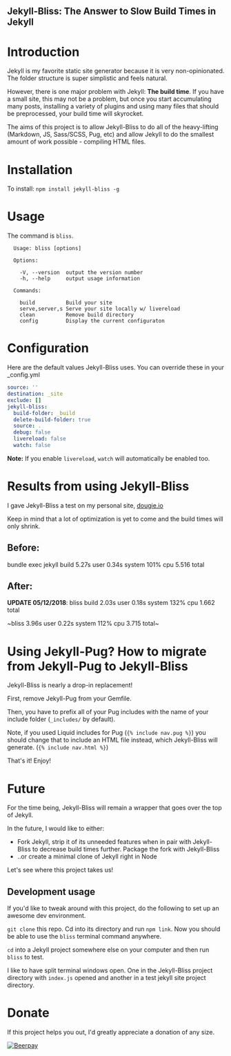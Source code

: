 Jekyll-Bliss: The Answer to Slow Build Times in Jekyll
---

# Introduction

Jekyll is my favorite static site generator because it is very non-opinionated. The folder structure is super simplistic and feels natural.

However, there is one major problem with Jekyll: **The build time**. If you have a small site, this may not be a problem, but once you start accumulating many posts, installing a variety of plugins and using many files that should be preprocessed, your build time will skyrocket.

The aims of this project is to allow Jekyll-Bliss to do all of the heavy-lifting (Markdown, JS, Sass/SCSS, Pug, etc) and allow Jekyll to do the smallest amount of work possible - compiling HTML files.

# Installation

To install: `npm install jekyll-bliss -g`

# Usage

The command is `bliss`.

```
  Usage: bliss [options]

  Options:

    -V, --version  output the version number
    -h, --help     output usage information

  Commands:

    build          Build your site
    serve,server,s Serve your site locally w/ livereload
    clean          Remove build directory
    config         Display the current configuraton
```

# Configuration

Here are the default values Jekyll-Bliss uses. You can override these in your _config.yml

```yml
source: ''
destination: _site
exclude: []
jekyll-bliss:
  build-folder: _build
  delete-build-folder: true
  source: .
  debug: false
  livereload: false
  watch: false
```

**Note:** If you enable `livereload`, `watch` will automatically be enabled too.

# Results from using Jekyll-Bliss

I gave Jekyll-Bliss a test on my personal site, [dougie.io](https://dougie.io)

Keep in mind that a lot of optimization is yet to come and the build times will only shrink.

## Before:
bundle exec jekyll build  5.27s user 0.34s system 101% cpu 5.516 total

## After:

**UPDATE 05/12/2018**: bliss build  2.03s user 0.18s system 132% cpu 1.662 total

~bliss  3.96s user 0.22s system 112% cpu 3.715 total~

# Using Jekyll-Pug? How to migrate from Jekyll-Pug to Jekyll-Bliss

Jekyll-Bliss is nearly a drop-in replacement!

First, remove Jekyll-Pug from your Gemfile.

Then, you have to prefix all of your Pug includes with the name of your include folder (`_includes/` by default).

Note, if you used Liquid includes for Pug (`{% include nav.pug %}`) you should change that to include an HTML file instead, which Jekyll-Bliss will generate. (`{% include nav.html %}`)

That's it! Enjoy!

# Future

For the time being, Jekyll-Bliss will remain a wrapper that goes over the top of Jekyll.

In the future, I would like to either:

- Fork Jekyll, strip it of its unneeded features when in pair with Jekyll-Bliss to decrease build times further. Package the fork with Jekyll-Bliss
- ..or create a minimal clone of Jekyll right in Node

Let's see where this project takes us!

## Development usage

If you'd like to tweak around with this project, do the following to set up an awesome dev environment.

`git clone` this repo. Cd into its directory and run `npm link`. Now you should be able to use the `bliss` terminal command anywhere.

`cd` into a Jekyll project somewhere else on your computer and then run `bliss` to test.

I like to have split terminal windows open. One in the Jekyll-Bliss project directory with `index.js` opened and another in a test jekyll site project directory.

# Donate

If this project helps you out, I'd greatly appreciate a donation of any size.

[![Beerpay](https://img.shields.io/beerpay/hashdog/scrapfy-chrome-extension.svg)](https://beerpay.io/DougBeney/Jekyll-Bliss)

